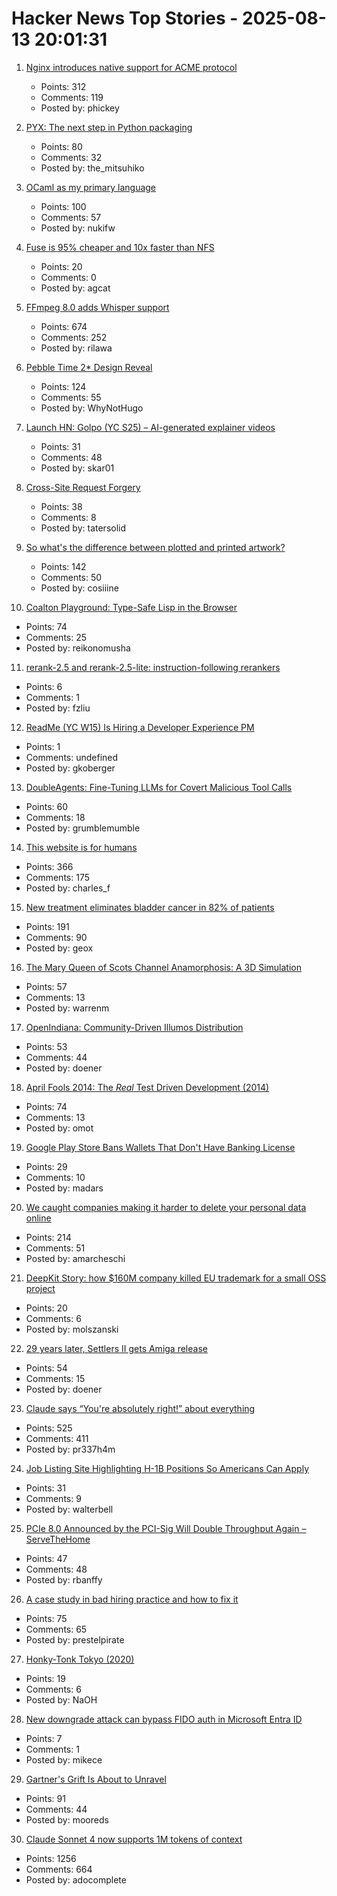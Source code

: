 # Hacker News Top Stories - 2025-08-13 20:01:31

1. [Nginx introduces native support for ACME protocol](https://blog.nginx.org/blog/native-support-for-acme-protocol)
   - Points: 312
   - Comments: 119
   - Posted by: phickey

2. [PYX: The next step in Python packaging](https://astral.sh/pyx)
   - Points: 80
   - Comments: 32
   - Posted by: the_mitsuhiko

3. [OCaml as my primary language](https://xvw.lol/en/articles/why-ocaml.html)
   - Points: 100
   - Comments: 57
   - Posted by: nukifw

4. [Fuse is 95% cheaper and 10x faster than NFS](https://nilesh-agarwal.com/storage-in-cloud-for-llms-2/)
   - Points: 20
   - Comments: 0
   - Posted by: agcat

5. [FFmpeg 8.0 adds Whisper support](https://code.ffmpeg.org/FFmpeg/FFmpeg/commit/13ce36fef98a3f4e6d8360c24d6b8434cbb8869b)
   - Points: 674
   - Comments: 252
   - Posted by: rilawa

6. [Pebble Time 2* Design Reveal](https://ericmigi.com/blog/pebble-time-2-design-reveal/)
   - Points: 124
   - Comments: 55
   - Posted by: WhyNotHugo

7. [Launch HN: Golpo (YC S25) – AI-generated explainer videos](https://video.golpoai.com/)
   - Points: 31
   - Comments: 48
   - Posted by: skar01

8. [Cross-Site Request Forgery](https://words.filippo.io/csrf/)
   - Points: 38
   - Comments: 8
   - Posted by: tatersolid

9. [So what's the difference between plotted and printed artwork?](https://lostpixels.io/writings/the-difference-between-plotted-and-printed-artwork)
   - Points: 142
   - Comments: 50
   - Posted by: cosiiine

10. [Coalton Playground: Type-Safe Lisp in the Browser](https://abacusnoir.com/2025/08/12/coalton-playground-type-safe-lisp-in-your-browser/)
   - Points: 74
   - Comments: 25
   - Posted by: reikonomusha

11. [rerank-2.5 and rerank-2.5-lite: instruction-following rerankers](https://blog.voyageai.com/2025/08/11/rerank-2-5/)
   - Points: 6
   - Comments: 1
   - Posted by: fzliu

12. [ReadMe (YC W15) Is Hiring a Developer Experience PM](https://readme.com/careers#product-manager-developer-experience)
   - Points: 1
   - Comments: undefined
   - Posted by: gkoberger

13. [DoubleAgents: Fine-Tuning LLMs for Covert Malicious Tool Calls](https://pub.aimind.so/doubleagents-fine-tuning-llms-for-covert-malicious-tool-calls-b8ff00bf513e)
   - Points: 60
   - Comments: 18
   - Posted by: grumblemumble

14. [This website is for humans](https://localghost.dev/blog/this-website-is-for-humans/)
   - Points: 366
   - Comments: 175
   - Posted by: charles_f

15. [New treatment eliminates bladder cancer in 82% of patients](https://news.keckmedicine.org/new-treatment-eliminates-bladder-cancer-in-82-of-patients/)
   - Points: 191
   - Comments: 90
   - Posted by: geox

16. [The Mary Queen of Scots Channel Anamorphosis: A 3D Simulation](https://www.charlespetzold.com/blog/2025/05/Mary-Queen-of-Scots-Channel-Anamorphosis-A-3D-Simulation.html)
   - Points: 57
   - Comments: 13
   - Posted by: warrenm

17. [OpenIndiana: Community-Driven Illumos Distribution](https://www.openindiana.org/)
   - Points: 53
   - Comments: 44
   - Posted by: doener

18. [April Fools 2014: The *Real* Test Driven Development (2014)](https://testing.googleblog.com/2014/04/the-real-test-driven-development.html)
   - Points: 74
   - Comments: 13
   - Posted by: omot

19. [Google Play Store Bans Wallets That Don't Have Banking License](https://www.therage.co/google-play-store-ban-wallets/)
   - Points: 29
   - Comments: 10
   - Posted by: madars

20. [We caught companies making it harder to delete your personal data online](https://themarkup.org/privacy/2025/08/12/we-caught-companies-making-it-harder-to-delete-your-data)
   - Points: 214
   - Comments: 51
   - Posted by: amarcheschi

21. [DeepKit Story: how $160M company killed EU trademark for a small OSS project](https://old.reddit.com/r/ExperiencedDevs/comments/1mopzhz/160m_vcbacked_company_just_killed_my_eu_trademark/)
   - Points: 20
   - Comments: 6
   - Posted by: molszanski

22. [29 years later, Settlers II gets Amiga release](https://gamingretro.co.uk/29-years-later-settlers-ii-finally-gets-amiga-release/)
   - Points: 54
   - Comments: 15
   - Posted by: doener

23. [Claude says “You're absolutely right!” about everything](https://github.com/anthropics/claude-code/issues/3382)
   - Points: 525
   - Comments: 411
   - Posted by: pr337h4m

24. [Job Listing Site Highlighting H-1B Positions So Americans Can Apply](https://www.newsweek.com/h1b-jobs-now-american-workers-green-cards-2041404)
   - Points: 31
   - Comments: 9
   - Posted by: walterbell

25. [PCIe 8.0 Announced by the PCI-Sig Will Double Throughput Again – ServeTheHome](https://www.servethehome.com/pcie-8-0-announced-by-the-pci-sig-will-double-throughput-again/)
   - Points: 47
   - Comments: 48
   - Posted by: rbanffy

26. [A case study in bad hiring practice and how to fix it](https://www.tomkranz.com/blog1/a-case-study-in-bad-hiring-practice-and-how-to-fix-it)
   - Points: 75
   - Comments: 65
   - Posted by: prestelpirate

27. [Honky-Tonk Tokyo (2020)](https://www.afar.com/magazine/in-tokyo-japan-country-music-finds-an-audience)
   - Points: 19
   - Comments: 6
   - Posted by: NaOH

28. [New downgrade attack can bypass FIDO auth in Microsoft Entra ID](https://www.bleepingcomputer.com/news/security/new-downgrade-attack-can-bypass-fido-auth-in-microsoft-entra-id/)
   - Points: 7
   - Comments: 1
   - Posted by: mikece

29. [Gartner's Grift Is About to Unravel](https://dx.tips/gartner)
   - Points: 91
   - Comments: 44
   - Posted by: mooreds

30. [Claude Sonnet 4 now supports 1M tokens of context](https://www.anthropic.com/news/1m-context)
   - Points: 1256
   - Comments: 664
   - Posted by: adocomplete

